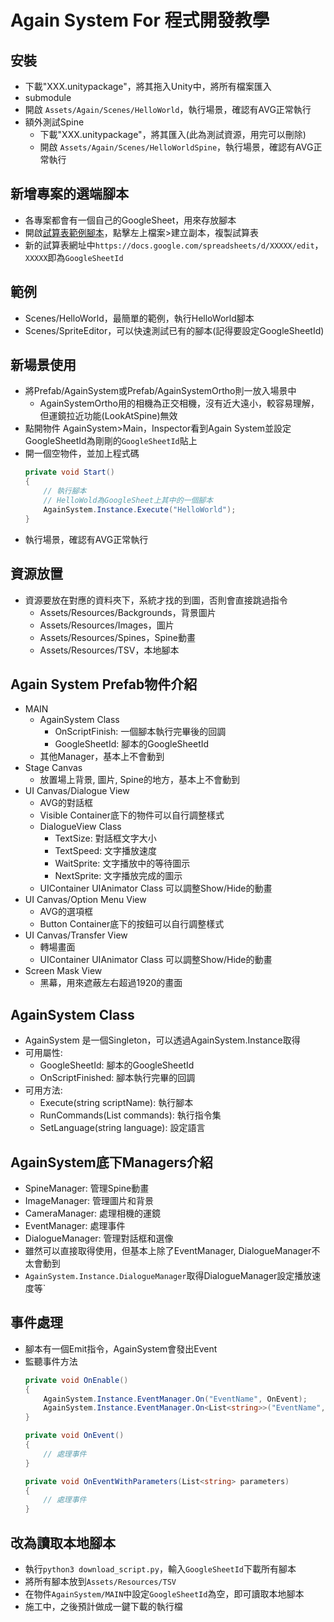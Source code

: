 # Again System For 程式開發教學

## 安裝
- 下載"XXX.unitypackage"，將其拖入Unity中，將所有檔案匯入
- submodule
- 開啟 `Assets/Again/Scenes/HelloWorld`，執行場景，確認有AVG正常執行
- 額外測試Spine
  - 下載"XXX.unitypackage"，將其匯入(此為測試資源，用完可以刪除)
  -  開啟 `Assets/Again/Scenes/HelloWorldSpine`，執行場景，確認有AVG正常執行

## 新增專案的選端腳本
- 各專案都會有一個自己的GoogleSheet，用來存放腳本
- 開啟[試算表範例腳本](https://docs.google.com/spreadsheets/d/18vCXwuMSR7K0FUEEcHy7X5NzgtyWyUgr7sbeIRW74zs/edit?gid=1492752394#gid=1492752394)，點擊左上檔案>建立副本，複製試算表
- 新的試算表網址中`https://docs.google.com/spreadsheets/d/XXXXX/edit`，`XXXXX`即為`GoogleSheetId`

## 範例
- Scenes/HelloWorld，最簡單的範例，執行HelloWorld腳本
- Scenes/SpriteEditor，可以快速測試已有的腳本(記得要設定GoogleSheetId)

## 新場景使用
- 將Prefab/AgainSystem或Prefab/AgainSystemOrtho則一放入場景中
    - AgainSystemOrtho用的相機為正交相機，沒有近大遠小，較容易理解，但運鏡拉近功能(LookAtSpine)無效
- 點開物件 AgainSystem>Main，Inspector看到Again System並設定GoogleSheetId為剛剛的`GoogleSheetId`貼上
- 開一個空物件，並加上程式碼
  ```csharp
  private void Start()
  {
      // 執行腳本
      // HelloWold為GoogleSheet上其中的一個腳本
      AgainSystem.Instance.Execute("HelloWorld");
  }
  ```
- 執行場景，確認有AVG正常執行

## 資源放置
- 資源要放在對應的資料夾下，系統才找的到圖，否則會直接跳過指令
  - Assets/Resources/Backgrounds，背景圖片
  - Assets/Resources/Images，圖片
  - Assets/Resources/Spines，Spine動畫
  - Assets/Resources/TSV，本地腳本
  
## Again System Prefab物件介紹
- MAIN
  - AgainSystem Class
    - OnScriptFinish: 一個腳本執行完畢後的回調
    - GoogleSheetId: 腳本的GoogleSheetId
  - 其他Manager，基本上不會動到
- Stage Canvas
  - 放置場上背景, 圖片, Spine的地方，基本上不會動到
- UI Canvas/Dialogue View
  - AVG的對話框
  - Visible Container底下的物件可以自行調整樣式
  - DialogueView Class
    - TextSize: 對話框文字大小
    - TextSpeed: 文字播放速度
    - WaitSprite: 文字播放中的等待圖示
    - NextSprite: 文字播放完成的圖示
  - UIContainer UIAnimator Class 可以調整Show/Hide的動畫
- UI Canvas/Option Menu View
  - AVG的選項框
  - Button Container底下的按鈕可以自行調整樣式
- UI Canvas/Transfer View
  - 轉場畫面
  - UIContainer UIAnimator Class 可以調整Show/Hide的動畫
- Screen Mask View
  - 黑幕，用來遮蔽左右超過1920的畫面

## AgainSystem Class 
- AgainSystem 是一個Singleton，可以透過AgainSystem.Instance取得
- 可用屬性:
  - GoogleSheetId: 腳本的GoogleSheetId 
  - OnScriptFinished: 腳本執行完畢的回調
- 可用方法:
  - Execute(string scriptName): 執行腳本
  - RunCommands(List<Command> commands): 執行指令集
  - SetLanguage(string language): 設定語言
  
## AgainSystem底下Managers介紹
  - SpineManager: 管理Spine動畫
  - ImageManager: 管理圖片和背景
  - CameraManager: 處理相機的運鏡
  - EventManager: 處理事件
  - DialogueManager: 管理對話框和選像
  - 雖然可以直接取得使用，但基本上除了EventManager, DialogueManager不太會動到
  - `AgainSystem.Instance.DialogueManager`取得DialogueManager設定播放速度等`

## 事件處理
  - 腳本有一個Emit指令，AgainSystem會發出Event
  - 監聽事件方法
    ```csharp
    private void OnEnable()
    {
        AgainSystem.Instance.EventManager.On("EventName", OnEvent);
        AgainSystem.Instance.EventManager.On<List<string>>("EventName", OnEventWithParameters);
    }

    private void OnEvent()
    {
        // 處理事件
    }

    private void OnEventWithParameters(List<string> parameters)
    {
        // 處理事件
    }
    ```
  
## 改為讀取本地腳本
- 執行`python3 download_script.py`，輸入`GoogleSheetId`下載所有腳本
- 將所有腳本放到`Assets/Resources/TSV`
- 在物件`AgainSystem/MAIN`中設定`GoogleSheetId`為空，即可讀取本地腳本
- 施工中，之後預計做成一鍵下載的執行檔

